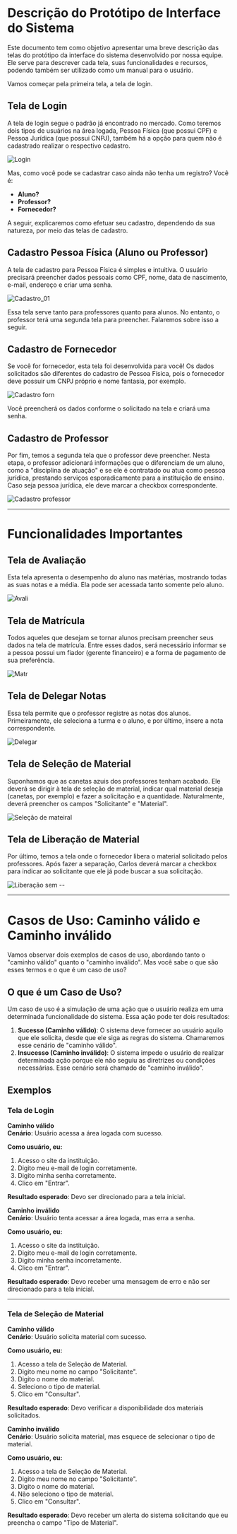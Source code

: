 # Descrição do Protótipo de Interface do Sistema

Este documento tem como objetivo apresentar uma breve descrição das telas do protótipo da interface do sistema desenvolvido por nossa equipe. Ele serve para descrever cada tela, suas funcionalidades e recursos, podendo também ser utilizado como um manual para o usuário.

Vamos começar pela primeira tela, a tela de login.

## Tela de Login

A tela de login segue o padrão já encontrado no mercado. Como teremos dois tipos de usuários na área logada, Pessoa Física (que possui CPF) e Pessoa Jurídica (que possui CNPJ), também há a opção para quem não é cadastrado realizar o respectivo cadastro.

![Login](https://github.com/user-attachments/assets/742bd9af-6873-48d8-a0fa-29861389ac6b)

Mas, como você pode se cadastrar caso ainda não tenha um registro? Você é:

- **Aluno?**
- **Professor?**
- **Fornecedor?**

A seguir, explicaremos como efetuar seu cadastro, dependendo da sua natureza, por meio das telas de cadastro.

## Cadastro Pessoa Física (Aluno ou Professor)

A tela de cadastro para Pessoa Física é simples e intuitiva. O usuário precisará preencher dados pessoais como CPF, nome, data de nascimento, e-mail, endereço e criar uma senha.

![Cadastro_01](https://github.com/user-attachments/assets/3efdc5ac-acf1-4621-97a5-f2765b86f181)

Essa tela serve tanto para professores quanto para alunos. No entanto, o professor terá uma segunda tela para preencher. Falaremos sobre isso a seguir.

## Cadastro de Fornecedor

Se você for fornecedor, esta tela foi desenvolvida para você! Os dados solicitados são diferentes do cadastro de Pessoa Física, pois o fornecedor deve possuir um CNPJ próprio e nome fantasia, por exemplo.

![Cadastro forn](https://github.com/user-attachments/assets/0a048a71-162a-4099-bb24-8e868cc30e42)

Você preencherá os dados conforme o solicitado na tela e criará uma senha.

## Cadastro de Professor

Por fim, temos a segunda tela que o professor deve preencher. Nesta etapa, o professor adicionará informações que o diferenciam de um aluno, como a "disciplina de atuação" e se ele é contratado ou atua como pessoa jurídica, prestando serviços esporadicamente para a instituição de ensino. Caso seja pessoa jurídica, ele deve marcar a checkbox correspondente.

![Cadastro professor](https://github.com/user-attachments/assets/06cb4149-55ea-46b8-b2f1-eb074c6c3908)

---

# Funcionalidades Importantes

## Tela de Avaliação

Esta tela apresenta o desempenho do aluno nas matérias, mostrando todas as suas notas e a média. Ela pode ser acessada tanto somente pelo aluno.

![Avali](https://github.com/user-attachments/assets/a07c97e5-6c6f-4478-a58e-714ea2ccc724)

## Tela de Matrícula

Todos aqueles que desejam se tornar alunos precisam preencher seus dados na tela de matrícula. Entre esses dados, será necessário informar se a pessoa possui um fiador (gerente financeiro) e a forma de pagamento de sua preferência.

![Matr](https://github.com/user-attachments/assets/0531d441-d527-4058-8945-23260ecb654b)

## Tela de Delegar Notas

Essa tela permite que o professor registre as notas dos alunos. Primeiramente, ele seleciona a turma e o aluno, e por último, insere a nota correspondente.

![Delegar](https://github.com/user-attachments/assets/010444f3-c736-4b23-8a34-d88548e4010c)

## Tela de Seleção de Material

Suponhamos que as canetas azuis dos professores tenham acabado. Ele deverá se dirigir à tela de seleção de material, indicar qual material deseja (canetas, por exemplo) e fazer a solicitação e a quantidade. Naturalmente, deverá preencher os campos "Solicitante" e "Material".

![Seleção de mateiral](https://github.com/user-attachments/assets/316e364d-10a0-4cca-8427-92e0ffa82f9e)

## Tela de Liberação de Material

Por último, temos a tela onde o fornecedor libera o material solicitado pelos professores. Após fazer a separação, Carlos deverá marcar a checkbox para indicar ao solicitante que ele já pode buscar a sua solicitação.

![Liberação sem --](https://github.com/user-attachments/assets/cad4c502-91c7-4c24-89dd-8dc57cae02a0)

---

# Casos de Uso: Caminho válido e Caminho inválido

Vamos observar dois exemplos de casos de uso, abordando tanto o "caminho válido" quanto o "caminho inválido". Mas você sabe o que são esses termos e o que é um caso de uso?

## O que é um Caso de Uso?

Um caso de uso é a simulação de uma ação que o usuário realiza em uma determinada funcionalidade do sistema. Essa ação pode ter dois resultados:

1. **Sucesso (Caminho válido)**: O sistema deve fornecer ao usuário aquilo que ele solicita, desde que ele siga as regras do sistema. Chamaremos esse cenário de "caminho válido".
2. **Insucesso (Caminho inválido)**: O sistema impede o usuário de realizar determinada ação porque ele não seguiu as diretrizes ou condições necessárias. Esse cenário será chamado de "caminho inválido".

## Exemplos

### Tela de Login

**Caminho válido**  
**Cenário**: Usuário acessa a área logada com sucesso.

**Como usuário, eu:**
1. Acesso o site da instituição.
2. Digito meu e-mail de login corretamente.
3. Digito minha senha corretamente.
4. Clico em "Entrar".

**Resultado esperado**: Devo ser direcionado para a tela inicial.

**Caminho inválido**  
**Cenário**: Usuário tenta acessar a área logada, mas erra a senha.

**Como usuário, eu:**
1. Acesso o site da instituição.
2. Digito meu e-mail de login corretamente.
3. Digito minha senha incorretamente.
4. Clico em "Entrar".

**Resultado esperado**: Devo receber uma mensagem de erro e não ser direcionado para a tela inicial.

---

### Tela de Seleção de Material

**Caminho válido**  
**Cenário**: Usuário solicita material com sucesso.

**Como usuário, eu:**
1. Acesso a tela de Seleção de Material.
2. Digito meu nome no campo "Solicitante".
3. Digito o nome do material.
4. Seleciono o tipo de material.
5. Clico em "Consultar".

**Resultado esperado**: Devo verificar a disponibilidade dos materiais solicitados.

**Caminho inválido**  
**Cenário**: Usuário solicita material, mas esquece de selecionar o tipo de material.

**Como usuário, eu:**
1. Acesso a tela de Seleção de Material.
2. Digito meu nome no campo "Solicitante".
3. Digito o nome do material.
4. Não seleciono o tipo de material.
5. Clico em "Consultar".

**Resultado esperado**: Devo receber um alerta do sistema solicitando que eu preencha o campo "Tipo de Material".
